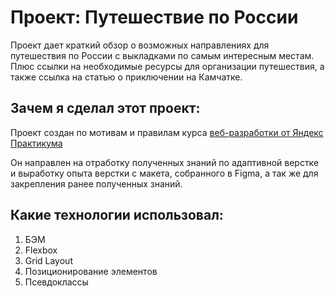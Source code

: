 # Проект: Путешествие по России

Проект дает краткий обзор о возможных направлениях для путешествия по России с выкладками по самым интересным местам. Плюс ссылки на необходимые ресурсы для организации путешествия, а также ссылка на статью о приключении на Камчатке.

## Зачем я сделал этот проект:
Проект создан по мотивам и правилам курса [веб-разработки от Яндекс Практикума](https://praktikum.yandex.ru/web/ "Веб-разработка от Яндекса!")

Он направлен на отработку полученных знаний по адаптивной верстке и выработку опыта верстки с макета, собранного в Figma, а так же для закрепления ранее полученных знаний.

## Какие технологии использовал:
1. БЭМ
2. Flexbox
3. Grid Layout
4. Позиционирование элементов
5. Псевдоклассы

